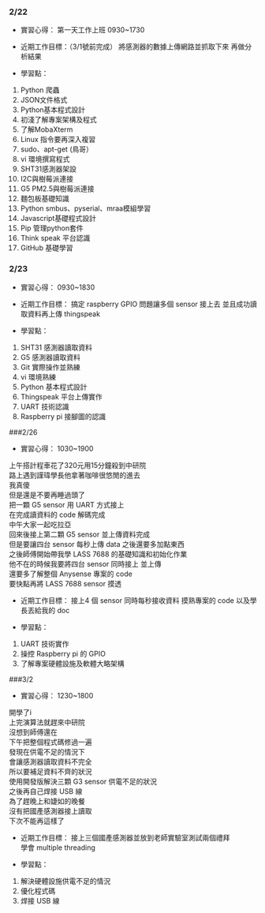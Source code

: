 ### 2/22 
- 實習心得：
第一天工作上班
0930~1730

- 近期工作目標：（3/1號前完成）
將感測器的數據上傳網路並抓取下來
再做分析結果

- 學習點：
1. Python 爬蟲
2. JSON文件格式
3. Python基本程式設計
4. 初淺了解專案架構及程式
5. 了解MobaXterm 
6. Linux 指令要再深入複習
7. sudo、apt-get (鳥哥）
8. vi 環境撰寫程式
9. SHT31感測器架設
10. I2C與樹莓派連接
11. G5 PM2.5與樹莓派連接
12. 麵包板基礎知識
13. Python smbus、pyserial、mraa模組學習
14. Javascript基礎程式設計
15. Pip 管理python套件
16. Think speak 平台認識
17. GitHub 基礎學習

### 2/23
- 實習心得：
0930~1830

- 近期工作目標：
搞定 raspberry GPIO 問題讓多個 sensor 接上去
並且成功讀取資料再上傳 thingspeak

- 學習點：
1. SHT31 感測器讀取資料
2. G5 感測器讀取資料
3. Git 實際操作並熟練
4. vi 環境熟練
5. Python 基本程式設計
6. Thingspeak 平台上傳實作
7. UART 技術認識
8. Raspberry pi 接腳圖的認識

###2/26
- 實習心得：
1030~1900

上午搭計程車花了320元用15分鐘殺到中研院 <br>
路上遇到謹瑋學長他拿著咖啡很悠閒的進去 <br>
我真傻 <br>
但是還是不要再睡過頭了 <br>
把一顆 G5 sensor 用 UART 方式接上 <br>
在完成讀資料的 code 解碼完成 <br>
中午大家一起吃拉亞 <br>
回來後接上第二顆 G5 sensor 並上傳資料完成 <br>
但是要讓四台 sensor 每秒上傳 data 之後還要多加點東西 <br>
之後師傅開始帶我學 LASS 7688 的基礎知識和初始化作業 <br>
他不在的時候我要將四台 sensor 同時接上 並上傳 <br>
還要多了解整個 Anysense 專案的 code  <br>
要快點再將 LASS 7688 sensor 摸透 <br>

- 近期工作目標：
接上4 個 sensor 同時每秒接收資料
摸熟專案的 code 
以及學長丟給我的 doc

- 學習點：
1. UART 技術實作
2. 操控 Raspberry pi 的 GPIO
3. 了解專案硬體設施及軟體大略架構

###3/2
- 實習心得：
1230~1800

開學了i <br>
上完演算法就趕來中研院 <br>
沒想到師傅還在 <br>
下午把整個程式碼修過一遍 <br>
發現在供電不足的情況下 <br>
會讓感測器讀取資料不完全 <br>
所以要補足資料不齊的狀況 <br>
使用開發版解決三顆 G3 sensor 供電不足的狀況 <br>
之後再自己焊接 USB 線 <br>
為了趕晚上和婕如的晚餐 <br>
沒有把國產感測器接上讀取 <br>
下次不能再這樣了 <br>
 
- 近期工作目標：
接上三個國產感測器並放到老師實驗室測試兩個禮拜 <br>
學會 multiple threading <br>

- 學習點：
1. 解決硬體設施供電不足的情況
2. 優化程式碼
3. 焊接 USB 線 

